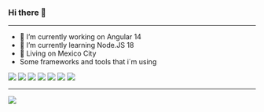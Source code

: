 ### Hi there 👋

<!--
**AlonsoK28/AlonsoK28** is a ✨ _special_ ✨ repository because its `README.md` (this file) appears on your GitHub profile.
-->
-------
  
- 🔭 I’m currently working on Angular 14
- 🌱 I’m currently learning Node.JS 18
- 🌇 Living on Mexico City 
- Some frameworks and tools that i´m using
<p>
    <img src="https://img.shields.io/badge/-Angular-D22128?style=flat-square&logo=Angular&logoColor=white"/>
    <img src="https://img.shields.io/badge/-Visual%20Studio%20Code-23A9F2?style=flat-square&logo=Visual%20Studio%20Code&logoColor=white"/>
    <img src="https://img.shields.io/badge/-Github-181717?style=flat-square&logo=GitHub&logoColor=white"/>
    <img src="https://img.shields.io/badge/-WebPack-1C78C0?style=flat-square&logo=WebPack&logoColor=white"/>
    <img src="https://img.shields.io/badge/-Git-F44D27?style=flat-square&logo=Git&logoColor=white"/>
    <img src="https://img.shields.io/badge/-NPM-CB3837?style=flat-square&logo=NPM&logoColor=white"/>
    <img src="https://img.shields.io/badge/-Trello-0079BF?style=flat-square&logo=Trello&logoColor=white"/>
  </p>

-------

<p>
    <img align="center" src="https://github-readme-stats.vercel.app/api?username=alonsok28&count_private=true&show_icons=true&theme=radical">
</p>

